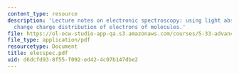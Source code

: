```yaml
---
content_type: resource
description: 'Lecture notes on electronic spectroscopy: using light absorption to
  change charge distribution of electrons of molecules.'
file: https://ol-ocw-studio-app-qa.s3.amazonaws.com/courses/5-33-advanced-chemical-experimentation-and-instrumentation-fall-2007/d6dcfd938f55f092ed424c07b147dbe2_elecspec.pdf
file_type: application/pdf
resourcetype: Document
title: elecspec.pdf
uid: d6dcfd93-8f55-f092-ed42-4c07b147dbe2
---
```

